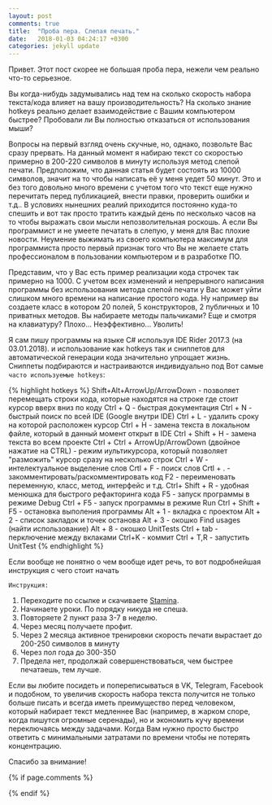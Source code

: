 ```yaml
---
layout: post
comments: true
title:  "Проба пера. Слепая печать."
date:   2018-01-03 04:24:17 +0300
categories: jekyll update
---
```

Привет. Этот пост скорее не большая проба пера, нежели чем реально что-то серьезное.

Вы когда-нибудь задумывались над тем на сколько скорость набора текста/кода влияет на вашу производительность? На сколько знание hotkeys реально делает взаимодействие с Вашим компьютером быстрее? Пробовали ли Вы полностью отказаться от использования мыши?

Вопросы на первый взгляд очень скучные, но, однако, позвольте Вас сразу прервать. На данный момент я набираю текст со скоростью примерно в 200-220 символов в минуту используя метод слепой печати. Предположим, что данная статья будет состоять из 10000 символов, значит на то чтобы написать её у меня уедет 50 минут. Это и без того довольно много времени с учетом того что текст еще нужно перечитать перед публикацией, внести правки, проверить ошибки и т.д.. В условиях нынешних реалий приходится постоянно куда-то спешить и вот так просто тратить каждый день по несколько часов на то чтобы выражать свои мысли непозволительная роскошь. А если Вы программист и не умеете печатать в слепую, у меня для Вас плохие новости. Неумение выжимать из своего компьютера максимум для программиста просто первый признак того что Вы не желаете стать профессионалом в пользовании компьютером и в разработке ПО.

Представим, что у Вас есть пример реализации кода строчек так примерно на 1000. С учетом всех изменений и непрерывного написания программы без использования метода слепой печати у Вас может уйти слишком много времени на написание простого кода. Ну например вы создаете класс в котором 20 полей, 5 конструкторов, 2 публичных и 10 приватных методов. Вы набираете методы пальчиками? Еще и смотря на клавиатуру? Плохо... Неэффективно... Уволить!

Я сам пишу программы на языке C# используя IDE Rider 2017.3 (на 03.01.2018). и использование как hotkeys так и сниппетов для автоматической генерации кода значительно упрощает жизнь. Сниппеты подбираются и настраиваются индивидуально под Вот самые `часто используемые hotkeys`:

{% highlight hotkeys %}
Shift+Alt+ArrowUp/ArrowDown - позволяет перемещать строки кода, которые находятся на строке где стоит курсор вверх вниз по коду
Ctrl + Q - быстрая документация 
Ctrl + N - быстрый поиск по всей IDE (Google внутри IDE)
Ctrl + L - удалить сроку на которой расположен курсор
Ctrl + H - замена текста в локальном файле, который в данный момент открыт в IDE
Ctrl + Shift + H - замена текста во всем проекте
Ctrl + Ctrl + ArrowUp/ArrowDown (двойное нажатие на CTRL) - режим иультикурсора, который позволяет "разможить" курсор сразу на несколько строк
Ctrl + W - интелектуальное выделение слов
Crtl + F - поиск слов 
Crtl + . - закомментировать/раскомментировать код
F2 - переименовать переменную, класс, метод, интерфейс и т.д.
Ctrl+  Shift + R - удобная менюшка для быстрого рефакторинга кода
F5 - запуск программы в режиме Debug
Ctrl + F5 - запуск программы в режиме Run
Ctrl + Shift + F5 - остановка выполения программы
Alt + 1 - вкладка с проектом
Alt + 2 - список закладок и точек останова
Alt + 3 - окошко Find usages (найти использование)
Alt + 8 - окошко UnitTests
Ctrl + tab - перключение между вклаками 
Ctrl+K - коммит
Ctrl + T,R - запустить UnitTest
{% endhighlight %}

Если вообще не понятно о чем вообще идет речь, то вот подробнейшая инструкция с чего стоит начать

`Инструкция:`
1. Переходите по ссылке и скачиваете [Stamina].  
2. Начинаете уроки. По порядку никуда не спеша.
3. Повторяете 2 пункт раза 3-7 в неделю.
4. Через месяц получаете профит.
5. Через 2 месяца активное тренировки скорость печати вырастает до 200-250 символов в минуту
6. Через пол года до 300-350 
7. Предела нет, продолжай совершенствоваться, чем быстрее печатаешь, тем лучше.

Если вы любите посидеть и попереписываться в VK, Telegram, Facebook и подобном, то увеличив скорость набора текста получится не только больше писать и всегда иметь преимущество перед человеком, который набирает текст медленнее Вас (например, в жарком споре, когда пишутся огромные серенады), но и экономить кучу времени переключаясь между задачами. Когда Вам нужно просто быстро ответить с минимальными затратами по времени чтобы не потерять концентрацию.

Спасибо за внимание!

[Stamina]: https://yadi.sk/d/KyT2iMtO3RAYSx

{% if page.comments %}

{% endif %}
